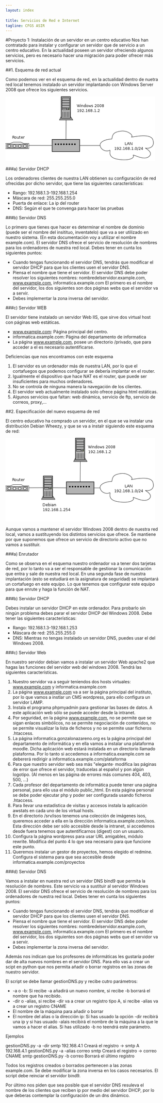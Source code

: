 ```yaml
---
layout: index

title: Servicios de Red e Internet
tagline: CFGS ASIR
---
```

#Proyecto 1: Instalación de un servidor en un centro educativo
Nos han contratado para instalar y configurar un servidor que de servicio a un centro educativo. En la actualidad poseen un servidor ofreciendo algunos servicios, pero es necesario hacer una migración para poder ofrecer más servicios.

##1. Esquema de red actual

Como podemos ver en el esquema de red, en la actualidad dentro de nuetra red local tenemos instalado un servidor implantando con Windows Server 2008 que ofrece los siguientes servicios.

![Esquema de red](img/Diagrama1.png)

###a) Servidor DHCP

Los ordenadores clientes de nuestra LAN obtienen su configuración de red ofrecidas por dicho servidor, que tiene las siguientes características:

* Rango: 192.168.1.3-192.168.1.254
* Máscara de red: 255.255.255.0 
* Puerta de enlace: La ip del router
* DNS: Según el que te convenga para hacer las pruebas 

###b) Servidor DNS

Lo primero que tienes que hacer es determinar el nombre de dominio (puede ser el nombre del insitituo, inventatelo) que va a ser utilizado en nuestro sistema. (En esta documentación voy a utilizar el nombre example.com). El servidor DNS ofrece el servicio de resolución de nombres para los ordenadores de nuestra red local. Debes tener en cunta los siguientes puntos:

* Cuando tengas funcionando el servidor DNS, tendrás que modificar el servidor DHCP para que los clientes usen el servidor DNS. 
* Piensa el nombre que tiene el servidor. El servidor DNS debe poder resolver los siguientes nombres: nombredelservidor.example.com, www.example.com, informatica.example.com El primero es el nombre del servidor, los dos siguientes son dos páginas webs que el servidor va a servir. 
* Debes implementar la zona inversa del servidor.

###c) Servidor WEB

El servidor tiene instalado un servidor Web IIS, que sirve dos virtual host con páginas web estáticas.

* www.example.com: Página principal del centro.
* informatica.example.com: Página del departamento de informatica
* La página www.example.com, posee un directorio /privado, que para acceder a el es necesario autentificarse.

Deficiencias que nos encontramos con este esquema

1. El servidor es un ordenador más de nuestra LAN, por lo que el cortafuegos que podemos configurar se debería implantar en el router.
2. Igualmente el dispositivo que hace NAT es el router, que puede ser insuficientes para muchos ordenadores. 
3. No se controla de ninguna manera la navegación de los clientes. 
4. El servidor web actualmente instalado solo ofrece página html estáticas. 
5. Algunos servicios que faltan: web dinámica, servicio de ftp, servicio de correos, proxy,...

##2. Especificación del nuevo esquema de red

El centro educativo ha comprado un servidor, en el que se va instalar una distribución Debian Wheezy, y que se va a instalr siguiendo este esquema de red:

![Esquema de red](img/Diagrama2.png)

Aunque vamos a mantener el servidor Windows 2008 dentro de nuestra red local, vamos a sustituyendo los distintos servicios que ofrece. Se mantiene por que suponemos que ofrece un servicio de directorio activo que no vamos a sustituir.

###a) Enrutador

Como se observa en el esquema nuestro ordenador va a tener dos tarjetas de red, por lo tanto va a ser el responsable de gestionar la comunicación que entra y sale de nuestra red local. En una segunda fase de nuestra implantación (esto se estudiará en la asignatura de seguridad) se implantará un cortafuego en este equipo. Lo que tenemos que configurar este equipo para que enrute y haga la función de NAT.

###b) Servidor DHCP

Debes instalar un servidor DHCP en este ordenador. Para probarlo sin ningún problema debes parar el servidor DHCP del Windows 2008. Debe tener las siguientes características:

* Rango: 192.168.1.3-192.168.1.253
* Máscara de red: 255.255.255.0 
* DNS: Mientras no tengas instalado un servidor DNS, puedes usar el del Windows 2008.

###c) Servidor Web

En nuestro servidor debian vamos a instalar un servidor Web apache2 que hagas las funciones del servidor web del windows 2008. Tendrá las siguientes características.

1. Nuestro servidor va  a seguir teniendos dos hosts virtuales: www.example.com y informatica.example.com
2. La página www.example.com va a ser la página principal del instituto, por lo que vamos a instlar un CMS wordpress, para ello configura un servidor LAMP.
3. Instala el programa phpmyadmin para gestionar las bases de datos. A este aplicación web sólo se puede acceder desde la intranet.
4. Por seguridad, en la página www.example.com, no se permite que se sigan enlaces simbólicos, no se permite negociación de contenidos, no se permite visualizar la lista de ficheros y no se permite usar ficheros .htaccess.
5. La página informatica.gonzalonazareno.org es la página principal del departamento de informática y en ella vamos a instalar una plataforma moodle. Dicha aplicación web estará instalada en un directorio llamado plataforma. Por lo tanto si accedemos a informatica.example.com se debererá redirigir a informatica.example.com/plataforma
6. Para que nuestro servidor web sea más "elegante· modifica las páginas de error que ofrece el servidor, traducelas al español y pon algún logotipo. (Al menos en las página de errores más comunes 404, 403, 500, ...)
7. Cada profesor del departamento de informática puede tener una página personal, para ello usa el módulo public_html. En esta página personal se debe poder ejecutar php y poder ser configurada usando ficheros .htaccess.
8. Para llevar una estadistica de visitas y accesos instala la aplicación awstats en cada uno de los virtual hosts.
9. En el directorio /srv/isos tenemos una colección de imágenes isos, queremos acceder a ella en la dirección informatica.example.com/isos. Esta dirección debe ser sólo accesible desde la intranet, si accedemos desde fuera tenemos que autentificarnos (digest) con un usuario.
10. Configura la página wordpress para usar URL amigables, módulo rewrite. Modifica del punto 4 lo qye sea necesario para que funcione este punto.
11. Queremos instalar un gestor de proyectos, hemos elegido el redmine. Configura el sistema para que sea accesible desde informatica.example.com/proyectos

###d) Servidor DNS

Vamos a instalar en nuestra red un servidor DNS bind9 que permita la resolución de nombres. Este servicio va a sustituir al servidor Windows 2008. El servidor DNS ofrece el servicio de resolución de nombres para los ordenadores de nuestra red local. Debes tener en cunta los siguientes puntos:

* Cuando tengas funcionando el servidor DNS, tendrás que modificar el servidor DHCP para que los clientes usen el servidor DNS. 
* Piensa el nombre que tiene el servidor. El servidor DNS debe poder resolver los siguientes nombres: nombredelservidor.example.com, www.example.com, informatica.example.com El primero es el nombre del servidor, los dos siguientes son dos páginas webs que el servidor va a servir. 
* Debes implementar la zona inversa del servidor.

Además nos indican que los profesores de informáticas les gustaría poder dar de alta nuevos nombres en el servidor DNS. Para ello vas a crear un scipt en python que nos permita añadir o borrar registros en las zonas de nuestro servidor.

El script se debe llamar gestionDNS.py y recibe cutro parámetros:

* -a o -b: Si recibe -a añadirá un nuevo nombre, si recibe -b borrará el nombre que ha recibido.
* -dir o -alias, si recibe -dir va a crear un registro tipo A, si recibe -alias va a crear un registro CNAME
* El nombre de la máquina para añadir o borrar
* El nombre del alias o la dirección ip: Si has usuado la opción -dir recibirá una ip y si has usuado -alais recibirá el nombre de la máquina a la que le vamos a hacer el alias. Si has utilizado -b no teendrá este parámetro.

Ejemplos

 gestionDNS.py -a -dir smtp 192.168.4.1
         Creará el registro -> smtp    A    192.168.4.1
 gestionDNS.py -a -alias correo smtp
         Creará el registro -> correo      CNAME    smtp
 gestionDNS.py -b correo
         Borrará el último registro

Todos los registros creados o borrados pertenecen a las zonas example.com. Se debe modificar la zona inversa en los casos necesarios. El script debe reinciar el servidor bind9.

Por último nos piden que sea posible que el servidor DNS resuleva el nombre de los clientes que reciben ip por medio del servidor DHCP, por lo que deberas contemplar la configuración de un dns dinámico.

